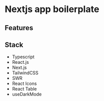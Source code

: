 # Nextjs app boilerplate

## Features

## Stack

- Typescript
- React.js
- Next.js
- TailwindCSS
- SWR
- React Icons
- React Table
- useDarkMode